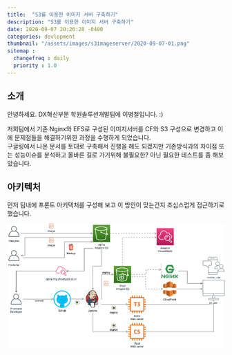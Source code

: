 ```yaml
---
title:  "S3를 이용한 이미지 서버 구축하기"
description: "S3를 이용한 이미지 서버 구축하기"
date: 2020-09-07 20:26:28 -0400
categories: devlopment
thumbnail: "/assets/images/s3imageserver/2020-09-07-01.png"
sitemap :
  changefreq : daily
  priority : 1.0
---
```


## 소개

안녕하세요. DX혁신부문 학원솔루션개발팀에 이병철입니다. :)

저희팀에서 기존 Nginx와 EFS로 구성된 이미지서버를 CF와 S3 구성으로 변경하고 이에 문제점들을 해결하기위한 과정을 수행하게 되었습니다.  
구글링에서 나온 문서를 토대로 구축해서 진행을 해도 되겠지만 기존방식과의 차이점 또는 성능이슈를 분석하고 올바른 길로 가기위해 불필요한? 아닌 필요한 테스트를 좀 해보았습니다.  

## 아키텍처
먼저 팀내에 프론트 아키텍처를 구성해 보고 이 방안이 맞는건지 조심스럽게 접근하기로 했습니다.

![이미지1](/assets/images/s3imageserver/2020-09-07-01.png)




